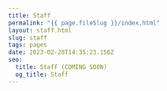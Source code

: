 ```yaml
---
title: Staff
permalink: "{{ page.fileSlug }}/index.html"
layout: staff.html
slug: staff
tags: pages
date: 2023-02-28T14:35:23.156Z
seo:
  title: Staff (COMING SOON)
  og_title: Staff
---
```

